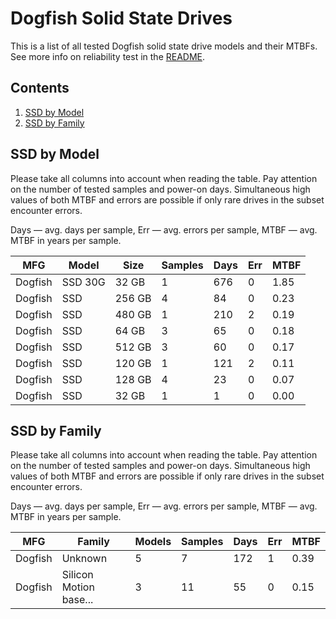 Dogfish Solid State Drives
==========================

This is a list of all tested Dogfish solid state drive models and their MTBFs. See
more info on reliability test in the [README](https://github.com/bsdhw/SMART).

Contents
--------

1. [ SSD by Model  ](#ssd-by-model)
2. [ SSD by Family ](#ssd-by-family)

SSD by Model
------------

Please take all columns into account when reading the table. Pay attention on the
number of tested samples and power-on days. Simultaneous high values of both MTBF
and errors are possible if only rare drives in the subset encounter errors.

Days — avg. days per sample,
Err  — avg. errors per sample,
MTBF — avg. MTBF in years per sample.

| MFG       | Model              | Size   | Samples | Days  | Err   | MTBF   |
|-----------|--------------------|--------|---------|-------|-------|--------|
| Dogfish   | SSD 30G            | 32 GB  | 1       | 676   | 0     | 1.85   |
| Dogfish   | SSD                | 256 GB | 4       | 84    | 0     | 0.23   |
| Dogfish   | SSD                | 480 GB | 1       | 210   | 2     | 0.19   |
| Dogfish   | SSD                | 64 GB  | 3       | 65    | 0     | 0.18   |
| Dogfish   | SSD                | 512 GB | 3       | 60    | 0     | 0.17   |
| Dogfish   | SSD                | 120 GB | 1       | 121   | 2     | 0.11   |
| Dogfish   | SSD                | 128 GB | 4       | 23    | 0     | 0.07   |
| Dogfish   | SSD                | 32 GB  | 1       | 1     | 0     | 0.00   |

SSD by Family
-------------

Please take all columns into account when reading the table. Pay attention on the
number of tested samples and power-on days. Simultaneous high values of both MTBF
and errors are possible if only rare drives in the subset encounter errors.

Days — avg. days per sample,
Err  — avg. errors per sample,
MTBF — avg. MTBF in years per sample.

| MFG       | Family                 | Models | Samples | Days  | Err   | MTBF   |
|-----------|------------------------|--------|---------|-------|-------|--------|
| Dogfish   | Unknown                | 5      | 7       | 172   | 1     | 0.39   |
| Dogfish   | Silicon Motion base... | 3      | 11      | 55    | 0     | 0.15   |
